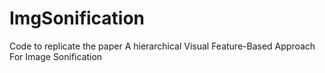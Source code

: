 # ImgSonification
Code to replicate the paper A hierarchical Visual Feature-Based Approach For Image Sonification
